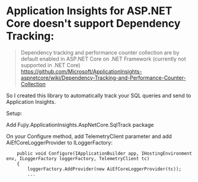 # Application Insights for ASP.NET Core doesn't support Dependency Tracking:

> Dependency tracking and performance counter collection are by default enabled in ASP.NET Core on .NET Framework (currently not supported in .NET Core) https://github.com/Microsoft/ApplicationInsights-aspnetcore/wiki/Dependency-Tracking-and-Performance-Counter-Collection

So I created this library to automatically track your SQL queries and send to Application Insights.

Setup:

Add Fujiy.ApplicationInsights.AspNetCore.SqlTrack package

On your Configure method, add TelemetryClient parameter and add AiEfCoreLoggerProvider to ILoggerFactory:

        public void Configure(IApplicationBuilder app, IHostingEnvironment env, ILoggerFactory loggerFactory, TelemetryClient tc)
        {
            loggerFactory.AddProvider(new AiEfCoreLoggerProvider(tc));
            ...
